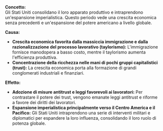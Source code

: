 
**Concetto:**  
Gli Stati Uniti consolidano il loro apparato produttivo e intraprendono un'espansione imperialistica. Questo periodo vede una crescita economica senza precedenti e un'espansione del potere americano a livello globale.

  

**Causa:**

  

- **Crescita economica favorita dalla massiccia immigrazione e dalla razionalizzazione del processo lavorativo (taylorismo):** L'immigrazione fornisce manodopera a basso costo, mentre il taylorismo aumenta l'efficienza produttiva.
- **Concentrazione della ricchezza nelle mani di pochi gruppi capitalistici (trust):** La crescita economica porta alla formazione di grandi conglomerati industriali e finanziari.

  

**Effetto:**

  

- **Adozione di misure antitrust e leggi favorevoli ai lavoratori:** Per contrastare il potere dei trust, vengono emanate leggi antitrust e riforme a favore dei diritti dei lavoratori.
- **Espansione imperialistica principalmente verso il Centro America e il Pacifico:** Gli Stati Uniti intraprendono una serie di interventi militari e diplomatici per espandere la loro influenza, consolidando il loro ruolo di potenza globale.